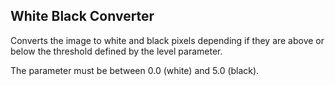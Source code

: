 ## White Black Converter


Converts the image to white and black pixels depending if they 
are above or below the threshold defined by the level parameter. 

The parameter must be between 0.0 (white) and 5.0 (black). 
